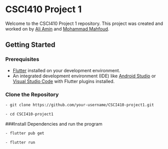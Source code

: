# CSCI410 Project 1

Welcome to the CSCI410 Project 1 repository. This project was created and worked on by [Ali Amin](https://github.com/substro) and [Mohammad Mahfoud](https://github.com/Mohammad-Mahfoud).
## Getting Started

### Prerequisites
- [Flutter](https://flutter.dev/) installed on your development environment.
- An integrated development environment (IDE) like [Android Studio](https://developer.android.com/studio) or [Visual Studio Code](https://code.visualstudio.com/) with Flutter plugins installed.

### Clone the Repository
```bash
- git clone https://github.com/your-username/CSCI410-project1.git

- cd CSCI410-project1
```
###Install Dependencies and run the program
```bash
- flutter pub get

- flutter run
```
